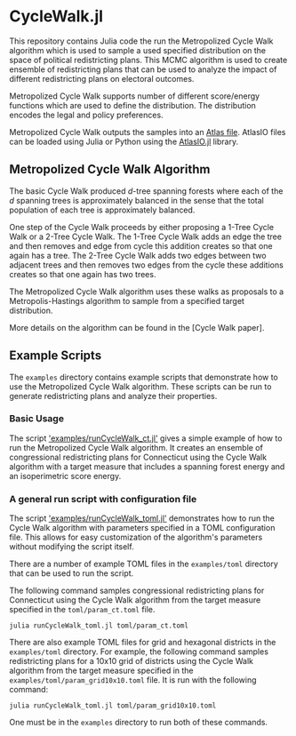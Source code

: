 # CycleWalk.jl

This repository contains Julia code the run the Metropolized Cycle Walk algorithm which is used to sample a used specified distribution on the space of political redistricting plans. This MCMC algorithm is used to create ensemble of redistricting plans that can be used to analyze the impact of different redistricting plans on electoral outcomes. 

Metropolized Cycle Walk supports number of different score/energy functions which are used to define the distribution. The distribution encodes the legal and policy preferences. 

Metropolized Cycle Walk outputs the samples into an [Atlas file](https://github.com/jonmjonm/AtlasIO.jl/blob/main/atlas_format.md). AtlasIO files can be loaded using Julia or Python using the [AtlasIO.jl](https://github.com/jonmjonm/AtlasIO.jl) library.

## Metropolized Cycle Walk Algorithm

The basic Cycle Walk produced $d$-tree spanning forests where each of the $d$ spanning trees is approximately balanced in the sense that the total population of each tree is approximately balanced.  

One step of the Cycle Walk proceeds by either proposing a 1-Tree Cycle Walk or a 2-Tree Cycle Walk. The 1-Tree Cycle Walk adds an edge the tree and then removes and edge from cycle this addition creates so that one again has a tree. The 2-Tree Cycle Walk adds two edges between two adjacent trees and then removes two edges from the cycle these additions creates so that one again has two trees. 

The Metropolized Cycle Walk algorithm uses these walks as proposals to a Metropolis-Hastings algorithm to sample from a specified target distribution. 

More details on the algorithm can be found in the [Cycle Walk paper].

## Example Scripts

The `examples` directory contains example scripts that demonstrate how to use the Metropolized Cycle Walk algorithm. These scripts can be run to generate redistricting plans and analyze their properties.

### Basic Usage

The script ['examples/runCycleWalk_ct.jl']("./examples/runCycleWalk_ct.jl") gives a simple example of how to run the Metropolized Cycle Walk algorithm. It creates an ensemble of congressional redistricting plans for Connecticut using the Cycle Walk algorithm with a target measure that includes a spanning forest energy and an isoperimetric score energy.

### A general run script with configuration file

The script ['examples/runCycleWalk_toml.jl']("./examples/runCycleWalk_toml.jl") demonstrates how to run the Cycle Walk algorithm with parameters specified in a TOML configuration file. This allows for easy customization of the algorithm's parameters without modifying the script itself.

There are a number of example TOML files in the `examples/toml` directory that can be used to run the script. 

The following command samples congressional redistricting plans for Connecticut using the Cycle Walk algorithm from the target measure specified in the `toml/param_ct.toml` file.
```
julia runCycleWalk_toml.jl toml/param_ct.toml
```
There are also example TOML files for grid and hexagonal districts in the `examples/toml` directory. For example, the following command samples redistricting plans for a 10x10 grid of districts using the Cycle Walk algorithm from the target measure specified in the `examples/toml/param_grid10x10.toml` file. It is run with the following command:
```
julia runCycleWalk_toml.jl toml/param_grid10x10.toml
```
One must be in the `examples` directory to run both of these commands.